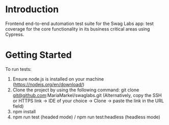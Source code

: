# Introduction
Frontend end-to-end automation test suite for the Swag Labs
app: test coverage for the core functionality in its business
critical areas using Cypress.

# Getting Started
To run tests:
1. Ensure node.js is installed on your machine (https://nodejs.org/en/download/)
2. Clone the project by using the following command: git clone git@github.com:MariaMarkel/swaglabs.git 
(Alternatively, copy the SSH or HTTPS link -> IDE of your choice -> Clone -> paste the link in the URL field)
3. npm install
4. npm run test (headed mode) / npm run test:headless (headless mode)

 
